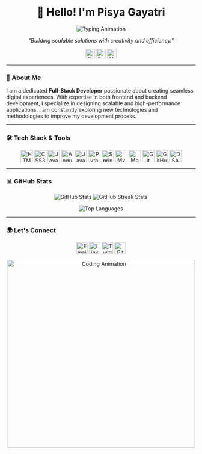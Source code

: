 ## <h1 align="center">👋 Hello! I'm Pisya Gayatri </h1>

<p align="center">
  <img src="https://readme-typing-svg.herokuapp.com?font=Fira+Code&weight=600&size=28&pause=1000&color=6A1B9A&center=true&vCenter=true&width=650&height=70&lines=Full+Stack+Developer;Tech+Enthusiast;CSE+Student;Prompt+Engineer;DSA+Practitioner" alt="Typing Animation">
</p>

<p align="center"><em>"Building scalable solutions with creativity and efficiency."</em></p>

<p align="center">
  <img src="https://komarev.com/ghpvc/?username=gayatripisya&label=Profile%20Views&color=6A1B9A&style=flat-square" alt="Profile Views" height="25">
  <img src="https://img.shields.io/badge/Focus-Full%20Stack%20Development-blueviolet?style=flat-square" alt="Focus on Full Stack Development" height="25">
  <a href="https://gayatripisya.vercel.app/" target="_blank">
    <img src="https://img.shields.io/badge/Portfolio-View%20My%20Portfolio-blueviolet?style=flat-square" alt="View My Portfolio" height="25" />
  </a>
</p>

---

### 🚀 About Me

I am a dedicated **Full-Stack Developer** passionate about creating seamless digital experiences. With expertise in both frontend and backend development, I specialize in designing scalable and high-performance applications. I am constantly exploring new technologies and methodologies to improve my development process.

---

### 🛠 Tech Stack & Tools

<p align="center">
  <img src="https://img.shields.io/badge/HTML5-E34F26?style=flat-square&logo=html5&logoColor=white" alt="HTML5" height="32"/>
  <img src="https://img.shields.io/badge/CSS3-1572B6?style=flat-square&logo=css3&logoColor=white" alt="CSS3" height="32"/>
  <img src="https://img.shields.io/badge/JavaScript-F7DF1E?style=flat-square&logo=javascript&logoColor=black" alt="JavaScript" height="32"/>
  <img src="https://img.shields.io/badge/Angular-DD0031?style=flat-square&logo=angular&logoColor=white" alt="Angular" height="32"/>
  <img src="https://img.shields.io/badge/Java-007396?style=flat-square&logo=java&logoColor=white" alt="Java" height="32"/>
  <img src="https://img.shields.io/badge/Python-3776AB?style=flat-square&logo=python&logoColor=white" alt="Python" height="32"/>
  <img src="https://img.shields.io/badge/Spring%20Boot-6DB33F?style=flat-square&logo=spring&logoColor=white" alt="Spring Boot" height="32"/>
  <img src="https://img.shields.io/badge/MySQL-4479A1?style=flat-square&logo=mysql&logoColor=white" alt="MySQL" height="32"/>
  <img src="https://img.shields.io/badge/MongoDB-47A248?style=flat-square&logo=mongodb&logoColor=white" alt="MongoDB" height="32"/>
  <img src="https://img.shields.io/badge/Git-F05032?style=flat-square&logo=git&logoColor=white" alt="Git" height="32"/>
  <img src="https://img.shields.io/badge/GitHub-181717?style=flat-square&logo=github&logoColor=white" alt="GitHub" height="32"/>
  <img src="https://img.shields.io/badge/DSA-Algorithm%20%26%20Data%20Structures-FF5733?style=flat-square" alt="DSA" height="32"/>
</p>

---

### 📊 GitHub Stats

<div align="center">
  <img src="https://github-readme-stats.vercel.app/api?username=gayatripisya&show_icons=true&theme=white&hide_border=true" alt="GitHub Stats" />
  <img src="https://github-readme-streak-stats.herokuapp.com/?user=gayatripisya&theme=white&hide_border=true" alt="GitHub Streak Stats" />
</div>

<p align="center">
  <img src="https://github-readme-stats.vercel.app/api/top-langs/?username=gayatripisya&layout=compact&theme=white&hide_border=true" alt="Top Languages" />
</p>

---

### 🌍 Let's Connect

<p align="center">
  <a href="mailto:gayatripisya@gmail.com"><img src="https://img.shields.io/badge/Gmail-D14836?style=flat-square&logo=gmail&logoColor=white" alt="Email" height="30" /></a>
  <a href="https://www.linkedin.com/in/gayatri-pisya/"><img src="https://img.shields.io/badge/LinkedIn-0A66C2?style=flat-square&logo=linkedin&logoColor=white" alt="LinkedIn" height="30" /></a>
  <a href="https://x.com/Gayatri_pisya"><img src="https://img.shields.io/badge/Twitter-1DA1F2?style=flat-square&logo=twitter&logoColor=white" alt="Twitter" height="30" /></a>
  <a href="https://github.com/gayatripisya"><img src="https://img.shields.io/badge/GitHub-181717?style=flat-square&logo=github&logoColor=white" alt="GitHub" height="30" /></a>
</p>

<p align="center">
  <img src="https://media.giphy.com/media/L1R1tvI9svkIWwpVYr/giphy.gif" alt="Coding Animation" width="500" />
</p>
